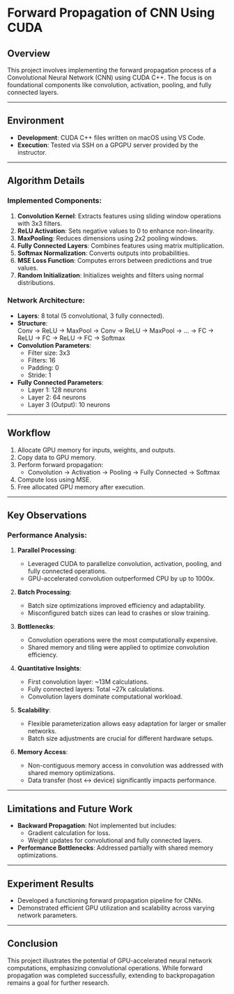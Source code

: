 # Forward Propagation of CNN Using CUDA

## Overview
This project involves implementing the forward propagation process of a Convolutional Neural Network (CNN) using CUDA C++. The focus is on foundational components like convolution, activation, pooling, and fully connected layers.

---

## Environment
- **Development**: CUDA C++ files written on macOS using VS Code.
- **Execution**: Tested via SSH on a GPGPU server provided by the instructor.

---

## Algorithm Details
### Implemented Components:
1. **Convolution Kernel**: Extracts features using sliding window operations with 3x3 filters.
2. **ReLU Activation**: Sets negative values to 0 to enhance non-linearity.
3. **MaxPooling**: Reduces dimensions using 2x2 pooling windows.
4. **Fully Connected Layers**: Combines features using matrix multiplication.
5. **Softmax Normalization**: Converts outputs into probabilities.
6. **MSE Loss Function**: Computes errors between predictions and true values.
7. **Random Initialization**: Initializes weights and filters using normal distributions.

### Network Architecture:
- **Layers**: 8 total (5 convolutional, 3 fully connected).
- **Structure**:  
  Conv → ReLU → MaxPool → Conv → ReLU → MaxPool → … → FC → ReLU → FC → ReLU → FC → Softmax
- **Convolution Parameters**:
  - Filter size: 3x3
  - Filters: 16
  - Padding: 0
  - Stride: 1
- **Fully Connected Parameters**:
  - Layer 1: 128 neurons
  - Layer 2: 64 neurons
  - Layer 3 (Output): 10 neurons

---

## Workflow
1. Allocate GPU memory for inputs, weights, and outputs.
2. Copy data to GPU memory.
3. Perform forward propagation:
   - Convolution → Activation → Pooling → Fully Connected → Softmax
4. Compute loss using MSE.
5. Free allocated GPU memory after execution.

---

## Key Observations
### Performance Analysis:
1. **Parallel Processing**:
   - Leveraged CUDA to parallelize convolution, activation, pooling, and fully connected operations.
   - GPU-accelerated convolution outperformed CPU by up to 1000x.

2. **Batch Processing**:
   - Batch size optimizations improved efficiency and adaptability.
   - Misconfigured batch sizes can lead to crashes or slow training.

3. **Bottlenecks**:
   - Convolution operations were the most computationally expensive.
   - Shared memory and tiling were applied to optimize convolution efficiency.

4. **Quantitative Insights**:
   - First convolution layer: ~13M calculations.
   - Fully connected layers: Total ~27k calculations.
   - Convolution layers dominate computational workload.

5. **Scalability**:
   - Flexible parameterization allows easy adaptation for larger or smaller networks.
   - Batch size adjustments are crucial for different hardware setups.

6. **Memory Access**:
   - Non-contiguous memory access in convolution was addressed with shared memory optimizations.
   - Data transfer (host ↔ device) significantly impacts performance.

---

## Limitations and Future Work
- **Backward Propagation**: Not implemented but includes:
  - Gradient calculation for loss.
  - Weight updates for convolutional and fully connected layers.
- **Performance Bottlenecks**: Addressed partially with shared memory optimizations.

---

## Experiment Results
- Developed a functioning forward propagation pipeline for CNNs.
- Demonstrated efficient GPU utilization and scalability across varying network parameters.

---

## Conclusion
This project illustrates the potential of GPU-accelerated neural network computations, emphasizing convolutional operations. While forward propagation was completed successfully, extending to backpropagation remains a goal for further research.
